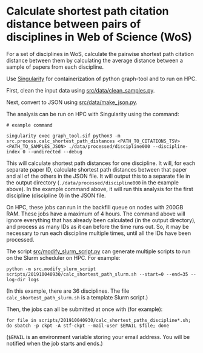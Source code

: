# Calculate shortest path citation distance between pairs of disciplines in Web of Science (WoS)

For a set of disciplines in WoS, calculate the pairwise shortest path citation distance between them by calculating the average distance between a sample of papers from each discipline.

Use [Singularity](https://sylabs.io/singularity/) for containerization of python graph-tool and to run on HPC.

First, clean the input data using [src/data/clean_samples.py](src/data/clean_samples.py).

Next, convert to JSON using [src/data/make_json.py](src/data/make_json.py).

The analysis can be run on HPC with Singularity using the command:

```
# example command

singularity exec graph_tool.sif python3 -m src.process.calc_shortest_path_distances <PATH_TO_CITATIONS_TSV> <PATH_TO_SAMPLES_JSON> ./data/processed/discipline000 --discipline-index 0 --undirected --debug
```

This will calculate shortest path distances for one discipline. It will, for each separate paper ID, calculate shortest path distances between that paper and all of the others in the JSON file. It will output this to a separate file in the output directory (`./data/processed/discipline000` in the example above). In the example command above, it will run this analysis for the first discipline (discipline 0) in the JSON file.

On HPC, these jobs can run in the backfill queue on nodes with 200GB RAM. These jobs have a maximum of 4 hours. The command above will ignore everything that has already been calculated (in the output directory), and process as many IDs as it can before the time runs out. So, it may be necessary to run each discipline multiple times, until all the IDs have been processed.

The script [src/modify_slurm_script.py](src/modify_slurm_script.py) can generate multiple scripts to run on the Slurm scheduler on HPC. For example:

```
python -m src.modify_slurm_script scripts/201910040930/calc_shortest_path_slurm.sh --start=0 --end=35 --log-dir logs
```

(In this example, there are 36 disciplines. The file `calc_shortest_path_slurm.sh` is a template Slurm script.)

Then, the jobs can all be submitted at once with (for example):

```
for file in scripts/201910040930/calc_shortest_paths_discipline*.sh; do sbatch -p ckpt -A stf-ckpt --mail-user $EMAIL $file; done
```

(`$EMAIL` is an environment variable storing your email address. You will be notified when the job starts and ends.)
